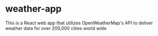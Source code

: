 # weather-app

This is a React web app that utilizes OpenWeatherMap's API to deliver weather data for over 200,000 cities world wide
